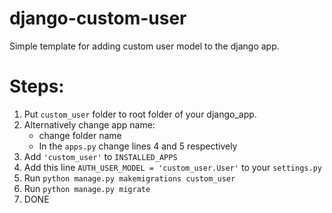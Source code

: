 # django-custom-user
Simple template for adding custom user model to the django app.

# Steps:
1. Put `custom_user` folder to root folder of your django_app.
2. Alternatively change app name:
    * change folder name
    * In the `apps.py` change lines 4 and 5 respectively
3. Add `'custom_user'` to `INSTALLED_APPS`
4. Add this line `AUTH_USER_MODEL = 'custom_user.User'` to your `settings.py`
5. Run `python manage.py makemigrations custom_user`
6. Run `python manage.py migrate`
7. DONE
